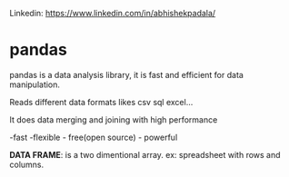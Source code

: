Linkedin:  https://www.linkedin.com/in/abhishekpadala/

# pandas
<p> pandas is a data analysis library, it is fast and efficient for data manipulation. </p>
<P>Reads different data formats likes csv sql excel...</P>
<P>It does data merging and joining with high performance</P>

-fast -flexible - free(open source) - powerful

<b>DATA FRAME</b>: is a two dimentional array.
ex: spreadsheet with rows and columns.


<b></b>
